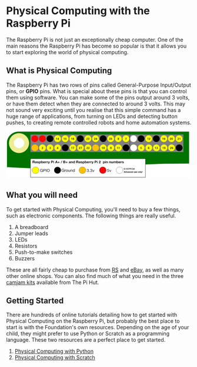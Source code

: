 # Physical Computing with the Raspberry Pi

The Raspberry Pi is not just an exceptionally cheap computer. One of the main reasons the Raspberry Pi has become so popular is that it allows you to start exploring the world of physical computing.

## What is Physical Computing

The Raspberry Pi has two rows of pins called General-Purpose Input/Output pins, or **GPIO** pins. What is special about these pins is that you can control them using software. You can make some of the pins output around 3 volts, or have them detect when they are connected to around 3 volts. This may not sound very exciting until you realise that this simple command has a huge range of applications, from turning on LEDs and detecting button pushes, to creating remote controlled robots and home automation systems.

![](images/pinout.png)

## What you will need

To get started with Physical Computing, you'll need to buy a few things, such as electronic components. The following things are really useful.

1. A breadboard
2. Jumper leads
3. LEDs
4. Resistors
5. Push-to-make switches
6. Buzzers

These are all fairly cheap to purchase from [RS](http://uk.rs-online.com/web/) and [eBay](http://www.ebay.co.uk/bhp/electronic-components), as well as many other online shops. You can also find much of what you need in the three [camjam kits](http://camjam.me/?page_id=618) available from The Pi Hut.

## Getting Started

There are hundreds of online tutorials detailing how to get started with Physical Computing on the Raspberry Pi, but probably the best place to start is with the Foundation's own resources. Depending on the age of your child, they might prefer to use Python or Scratch as a programming language. These two resources are a perfect place to get started.
1. [Physical Computing with Python](https://www.raspberrypi.org/learning/physical-computing-with-python/)
2. [Physical Computing with Scratch](https://www.raspberrypi.org/learning/physical-computing-with-scratch/)



